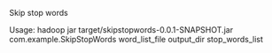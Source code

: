 Skip stop words

Usage:
hadoop jar target/skipstopwords-0.0.1-SNAPSHOT.jar com.example.SkipStopWords word_list_file output_dir  stop_words_list
